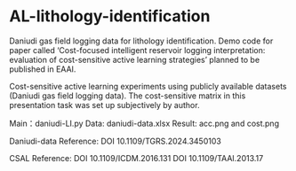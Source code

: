 # AL-lithology-identification
Daniudi gas field logging data for lithology identification.
Demo code for paper called ‘Cost-focused intelligent reservoir logging interpretation: evaluation of cost-sensitive active learning strategies’ planned to be published in EAAI.

Cost-sensitive active learning experiments using publicly available datasets (Daniudi gas field logging data).
The cost-sensitive matrix in this presentation task was set up subjectively by author.

Main：daniudi-LI.py
Data: daniudi-data.xlsx
Result: acc.png and cost.png

Daniudi-data Reference:
DOI 10.1109/TGRS.2024.3450103

CSAL Reference: 
DOI 10.1109/ICDM.2016.131
DOI 10.1109/TAAI.2013.17
